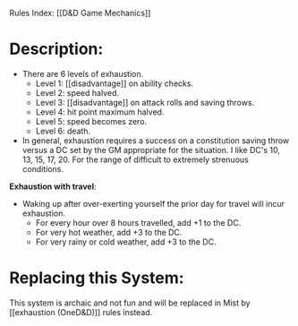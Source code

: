 Rules Index: [[D&D Game Mechanics]]
# Description:
 -  There are 6 levels of exhaustion. 
	 -  Level 1: [[disadvantage]] on ability checks.
	 -  Level 2: speed halved.
	 -  Level 3: [[disadvantage]] on attack rolls and saving throws.
	 -  Level 4: hit point maximum halved.
	 -  Level 5: speed becomes zero.
	 -  Level 6: death.
 -   In general, exhaustion requires a success on a constitution saving throw versus a DC set by the GM appropriate for the situation. I like DC's 10, 13, 15, 17, 20. For the range of difficult to extremely strenuous conditions. 

**Exhaustion with travel**:
-  Waking up after over-exerting yourself the prior day for travel will incur exhaustion. 
	-  For every hour over 8 hours travelled, add +1 to the DC.
	-  For very hot weather, add +3 to the DC.
	-  For very rainy or cold weather, add +3 to the DC.

# Replacing this System:
This system is archaic and not fun and will be replaced in Mist by [[exhaustion (OneD&D)]] rules instead.